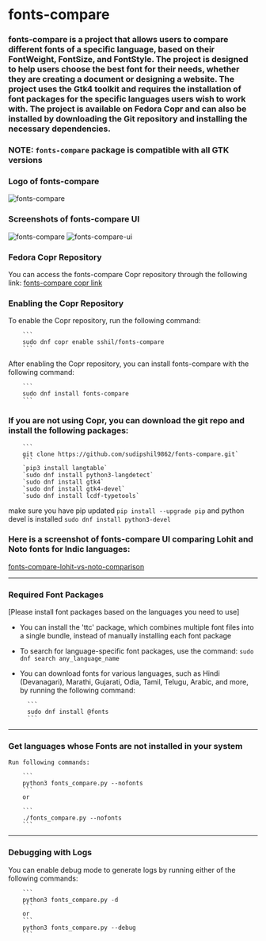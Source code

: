 # fonts-compare
### fonts-compare is a project that allows users to compare different fonts of a specific language, based on their FontWeight, FontSize, and FontStyle. The project is designed to help users choose the best font for their needs, whether they are creating a document or designing a website. The project uses the Gtk4 toolkit and requires the installation of font packages for the specific languages users wish to work with. The project is available on Fedora Copr and can also be installed by downloading the Git repository and installing the necessary dependencies.

### NOTE: `fonts-compare` package is compatible with all GTK versions

### Logo of fonts-compare
![fonts-compare](https://user-images.githubusercontent.com/66914502/213653980-9469d863-44dc-4765-8268-13ffa64a5906.svg)

### Screenshots of fonts-compare UI
![fonts-compare](https://user-images.githubusercontent.com/66914502/211294452-a07102d6-71e6-42ee-b676-4f9d31b5c7db.png)
![fonts-compare-ui](https://user-images.githubusercontent.com/66914502/217479215-1f196b5d-4e1d-4363-8c33-a6a620bcfabd.png)

### Fedora Copr Repository
You can access the fonts-compare Copr repository through the following link:
[fonts-compare copr link](https://copr.fedorainfracloud.org/coprs/sshil/fonts-compare/)

### Enabling the Copr Repository
To enable the Copr repository, run the following command:

        ```
        sudo dnf copr enable sshil/fonts-compare
        ```
After enabling the Copr repository, you can install fonts-compare with the following command:

        ```
        sudo dnf install fonts-compare
        ```

### If you are not using Copr, you can download the git repo and install the following packages:
        ```
        git clone https://github.com/sudipshil9862/fonts-compare.git`
        ```        
        `pip3 install langtable`
        `sudo dnf install python3-langdetect`
        `sudo dnf install gtk4`
        `sudo dnf install gtk4-devel`
        `sudo dnf install lcdf-typetools`

make sure you have pip updated `pip install --upgrade pip` and python devel is installed `sudo dnf install python3-devel`


### Here is a screenshot of fonts-compare UI comparing Lohit and Noto fonts for Indic languages:
[fonts-compare-lohit-vs-noto-comparison](https://sshil.fedorapeople.org/lohit-vs-noto-comparison.html)

---------------------------------------------------------------------
### Required Font Packages
[Please install font packages based on the languages you need to use]

- You can install the 'ttc' package, which combines multiple font files into a single bundle, instead of manually installing each font package
- To search for language-specific font packages, use the command:
        ```
        sudo dnf search any_language_name
        ```
- You can download fonts for various languages, such as Hindi (Devanagari), Marathi, Gujarati, Odia, Tamil, Telugu, Arabic, and more, by running the following command:

        ```
        sudo dnf install @fonts
        ```
----------------------------------------------------------------------
### Get languages whose Fonts are not installed in your system
    Run following commands: 

        ```
        python3 fonts_compare.py --nofonts
        ```
        or

        ```
        ./fonts_compare.py --nofonts
        ```
-----------------------------------------------------------
### Debugging with Logs
You can enable debug mode to generate logs by running either of the following commands:

        ```
        python3 fonts_compare.py -d
        ```
        or
        ```
        python3 fonts_compare.py --debug
        ```
